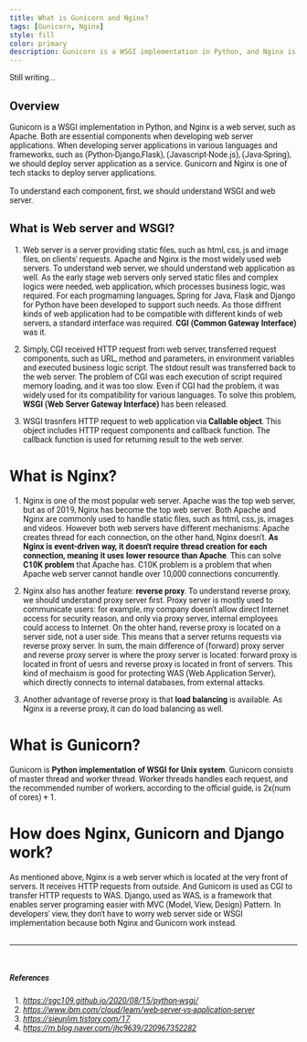 ```yaml
---
title: What is Gunicorn and Nginx?
tags: [Gunicorn, Nginx]
style: fill
color: primary
description: Gunicorn is a WSGI implementation in Python, and Nginx is a web server, such as Apache.
---
```

Still writing...<br/>
## Overview
Gunicorn is a WSGI implementation in Python, and Nginx is a web server, such as Apache. Both are essential components when developing web server applications. When developing server applications in various languages and frameworks, such as (Python-Django,Flask), (Javascript-Node.js), (Java-Spring), we should deploy server application as a service. Gunicorn and Nginx is one of tech stacks to deploy server applications. 
<br/><br/>
To understand each component, first, we should understand WSGI and web server.

## What is Web server and WSGI?
1. Web server is a server providing static files, such as html, css, js and image files, on clients' requests. Apache and Nginx is the most widely used web servers. To understand web server, we should understand web application as well. As the early stage web servers only served static files and complex logics were needed, web application, which processes business logic, was required. For each progmaming languages, Spring for Java, Flask and Django for Python have been developed to support such needs. As those diffrent kinds of web application had to be compatible with different kinds of web servers, a standard interface was required. **CGI (Common Gateway Interface)** was it.

2. Simply, CGI received HTTP request from web server, transferred request components, such as URL, method and parameters, in environment variables and executed business logic script. The stdout result was transferred back to the web server. The problem of CGI was each execution of script required memory loading, and it was too slow. Even if CGI had the problem, it was widely used for its compatibility for various languages. To solve this problem, **WSGI (Web Server Gateway Interface)**  has been released.

3. WSGI trasnfers HTTP request to web application via **Callable object**. This object includes HTTP request components and callback function. The callback function is used for returning result to the web server.

# What is Nginx?
1. Nginx is one of the most popular web server. Apache was the top web server, but as of 2019, Nginx has become the top web server. Both Apache and Nginx are commonly used to handle static files, such as html, css, js, images and videos. However both web servers have different mechanisms: Apache creates thread for each connection, on the other hand, Nginx doesn't. **As Nginx is event-driven way, it doesn't require thread creation for each connection, meaning it uses lower resource than Apache**. This can solve **C10K problem** that Apache has. C10K problem is a problem that when Apache web server cannot handle over 10,000 connections concurrently.

2. Nginx also has another feature: **reverse proxy**. To understand reverse proxy, we should understand proxy server first. Proxy server is mostly used to communicate users: for example, my company doesn't allow direct Internet access for security reason, and only via proxy server, internal employees could access to Internet. On the ohter hand, reverse proxy is located on a server side, not a user side. This means that a server returns requests via reverse proxy server. In sum, the main difference of (forward) proxy server and reverse proxy server is where the proxy server is located: forward proxy is located in front of uesrs and reverse proxy is located in front of servers. This kind of mechaism is good for protecting WAS (Web Application Server), which directly connects to internal databases, from external attacks. 

3. Another advantage of reverse proxy is that **load balancing** is available. As Nginx is a reverse proxy, it can do load balancing as well.

# What is Gunicorn?
Gunicorn is **Python implementation of WSGI for Unix system**. Gunicorn consists of master thread and worker thread. Worker threads handles each request, and the recommended number of workers, according to the official guide, is 2x(num of cores) + 1.

# How does Nginx, Gunicorn and Django work?
As mentioned above, Nginx is a web server which is located at the very front of servers. It receives HTTP requests from outside. And Gunicorn is used as CGI to transfer HTTP requests to WAS. Django, used as WAS, is a framework that enables server programing easier with MVC (Model, View, Design) Pattern. In developers' view, they don't have to worry web server side or WSGI implementation because both Nginx and Gunicorn work instead.
<br/>
<br/>
<hr>
<br/>

##### References
1. *https://sgc109.github.io/2020/08/15/python-wsgi/*
2. *https://www.ibm.com/cloud/learn/web-server-vs-application-server*
3. *https://sieunlim.tistory.com/17*
4. *https://m.blog.naver.com/jhc9639/220967352282*

<style>
body{
  font-family: 'Roboto', sans-serif;
}
</style>


